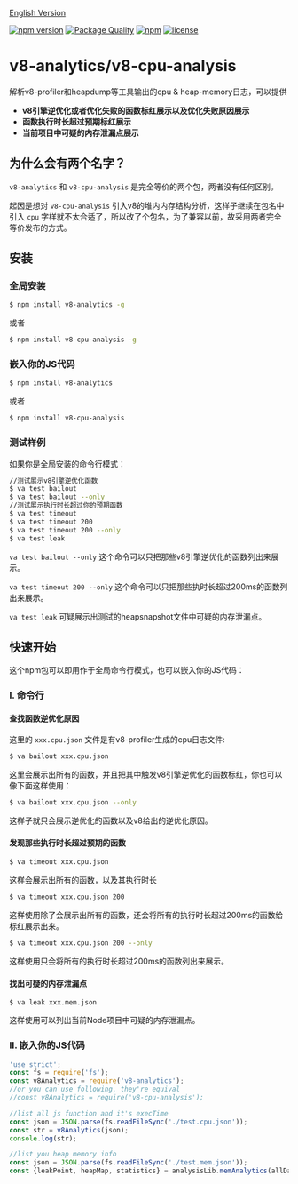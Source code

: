 [English Version](https://github.com/hyj1991/v8-cpu-analysis/blob/master/README.md)

[![npm version](https://badge.fury.io/js/v8-cpu-analysis.svg)](https://badge.fury.io/js/v8-cpu-analysis)
[![Package Quality](http://npm.packagequality.com/shield/v8-cpu-analysis.svg)](http://packagequality.com/#?package=v8-cpu-analysis)
[![npm](https://img.shields.io/npm/dt/v8-cpu-analysis.svg)](https://www.npmjs.com/package/v8-cpu-analysis)
[![license](https://img.shields.io/github/license/mashape/apistatus.svg)](https://github.com/hyj1991/v8-cpu-analysis/LICENSE)

# v8-analytics/v8-cpu-analysis

解析v8-profiler和heapdump等工具输出的cpu & heap-memory日志，可以提供

* **v8引擎逆优化或者优化失败的函数标红展示以及优化失败原因展示**
* **函数执行时长超过预期标红展示**
* **当前项目中可疑的内存泄漏点展示**

## 为什么会有两个名字？

```v8-analytics``` 和 ```v8-cpu-analysis``` 是完全等价的两个包，两者没有任何区别。

起因是想对 ```v8-cpu-analysis``` 引入v8的堆内内存结构分析，这样子继续在包名中引入 ```cpu``` 字样就不太合适了，所以改了个包名，为了兼容以前，故采用两者完全等价发布的方式。

## 安装

### 全局安装

```bash
$ npm install v8-analytics -g
```

或者

```bash
$ npm install v8-cpu-analysis -g
```

### 嵌入你的JS代码

```bash
$ npm install v8-analytics
```

或者

```bash
$ npm install v8-cpu-analysis
```

### 测试样例
如果你是全局安装的命令行模式：

```bash
//测试展示v8引擎逆优化函数
$ va test bailout
$ va test bailout --only
//测试展示执行时长超过你的预期函数
$ va test timeout
$ va test timeout 200
$ va test timeout 200 --only
$ va test leak
```
```va test bailout --only``` 这个命令可以只把那些v8引擎逆优化的函数列出来展示。

```va test timeout 200 --only``` 这个命令可以只把那些执时长超过200ms的函数列出来展示。

```va test leak``` 可疑展示出测试的heapsnapshot文件中可疑的内存泄漏点。

## 快速开始
这个npm包可以即用作于全局命令行模式，也可以嵌入你的JS代码：

### I. 命令行

#### 查找函数逆优化原因

这里的 ```xxx.cpu.json``` 文件是有v8-profiler生成的cpu日志文件:

```bash
$ va bailout xxx.cpu.json
```

这里会展示出所有的函数，并且把其中触发v8引擎逆优化的函数标红，你也可以像下面这样使用：

```bash
$ va bailout xxx.cpu.json --only
```

这样子就只会展示逆优化的函数以及v8给出的逆优化原因。

#### 发现那些执行时长超过预期的函数

```bash
$ va timeout xxx.cpu.json
```

这样会展示出所有的函数，以及其执行时长

```bash
$ va timeout xxx.cpu.json 200
```

这样使用除了会展示出所有的函数，还会将所有的执行时长超过200ms的函数给标红展示出来。

```bash
$ va timeout xxx.cpu.json 200 --only
```

这样使用只会将所有的执行时长超过200ms的函数列出来展示。

#### 找出可疑的内存泄漏点

```
$ va leak xxx.mem.json
```

这样使用可以列出当前Node项目中可疑的内存泄漏点。

### II. 嵌入你的JS代码

```js
'use strict';
const fs = require('fs');
const v8Analytics = require('v8-analytics');
//or you can use following, they're equival
//const v8Analytics = require('v8-cpu-analysis');

//list all js function and it's execTime
const json = JSON.parse(fs.readFileSync('./test.cpu.json'));
const str = v8Analytics(json);
console.log(str);

//list you heap memory info
const json = JSON.parse(fs.readFileSync('./test.mem.json'));
const {leakPoint, heapMap, statistics} = analysisLib.memAnalytics(allData)
```